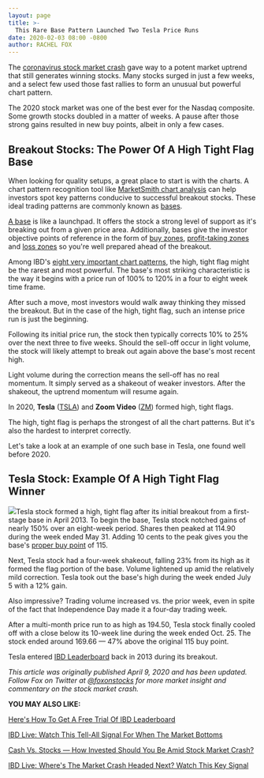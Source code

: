 ```yaml
---
layout: page
title: >-
  This Rare Base Pattern Launched Two Tesla Price Runs
date: 2020-02-03 08:00 -0800
author: RACHEL FOX
---
```





The [coronavirus stock market crash](https://www.investors.com/etfs-and-funds/sectors/coronavirus-stock-market-crash-etf-etn-hiding-places-going-on/) gave way to a potent market uptrend that still generates winning stocks. Many stocks surged in just a few weeks, and a select few used those fast rallies to form an unusual but powerful chart pattern.


The 2020 stock market was one of the best ever for the Nasdaq composite. Some growth stocks doubled in a matter of weeks. A pause after those strong gains resulted in new buy points, albeit in only a few cases.


Breakout Stocks: The Power Of A High Tight Flag Base
----------------------------------------------------


When looking for quality setups, a great place to start is with the charts. A chart pattern recognition tool like [MarketSmith chart analysis](https://marketsmith.investors.com/?src=A012BF) can help investors spot key patterns conducive to successful breakout stocks. These ideal trading patterns are commonly known as [bases](https://www.investors.com/how-to-invest/investors-corner/investor-basics-why-learning-base-patterns-gets-the-ball-rolling/).


[A base](https://www.investors.com/how-to-invest/investors-corner/how-to-trade-stocks-base-stock-charts/) is like a launchpad. It offers the stock a strong level of support as it's breaking out from a given price area. Additionally, bases give the investor objective points of reference in the form of [buy zones](https://www.investors.com/how-to-invest/investors-corner/nvidia-buy-range/), [profit-taking zones](https://www.investors.com/how-to-invest/investors-corner/when-to-sell-growth-stocks-number-1-rule/) and [loss zones](https://www.investors.com/how-to-invest/investors-corner/still-the-no-1-rule-for-stock-investors-always-cut-your-losses-short/) so you're well prepared ahead of the breakout.


Among IBD's [eight very important chart patterns](https://www.investors.com/how-to-invest/investors-corner/investor-basics-why-learning-base-patterns-gets-the-ball-rolling/), the high, tight flag might be the rarest and most powerful. The base's most striking characteristic is the way it begins with a price run of 100% to 120% in a four to eight week time frame.


After such a move, most investors would walk away thinking they missed the breakout. But in the case of the high, tight flag, such an intense price run is just the beginning.


Following its initial price run, the stock then typically corrects 10% to 25% over the next three to five weeks. Should the sell-off occur in light volume, the stock will likely attempt to break out again above the base's most recent high.


Light volume during the correction means the sell-off has no real momentum. It simply served as a shakeout of weaker investors. After the shakeout, the uptrend momentum will resume again.


In 2020, **Tesla** ([TSLA](https://research.investors.com/quote.aspx?symbol=TSLA)) and **Zoom Video** ([ZM](https://research.investors.com/quote.aspx?symbol=ZM)) formed high, tight flags.


The high, tight flag is perhaps the strongest of all the chart patterns. But it's also the hardest to interpret correctly.


Let's take a look at an example of one such base in Tesla, one found well before 2020.


Tesla Stock: Example Of A High Tight Flag Winner
------------------------------------------------


![](https://www.investors.com/wp-content/uploads/2020/04/ICtesla041320-182x300.jpg)Tesla stock formed a high, tight flag after its initial breakout from a first-stage base in April 2013. To begin the base, Tesla stock notched gains of nearly 150% over an eight-week period. Shares then peaked at 114.90 during the week ended May 31. Adding 10 cents to the peak gives you the base's [proper buy point](https://www.investors.com/how-to-invest/investors-corner/chart-reading-basics-how-a-buy-point-marks-a-time-of-opportunity/) of 115.


Next, Tesla stock had a four-week shakeout, falling 23% from its high as it formed the flag portion of the base. Volume lightened up amid the relatively mild correction. Tesla took out the base's high during the week ended July 5 with a 12% gain.


Also impressive? Trading volume increased vs. the prior week, even in spite of the fact that Independence Day made it a four-day trading week.


After a multi-month price run to as high as 194.50, Tesla stock finally cooled off with a close below its 10-week line during the week ended Oct. 25. The stock ended around 169.66 — 47% above the original 115 buy point.


Tesla entered [IBD Leaderboard](https://leaderboard.investors.com/#/leaders/leadersnearabuypoint) back in 2013 during its breakout.


*This article was originally published April 9, 2020 and has been updated. Follow Fox on Twitter at [@foxonstocks](https://twitter.com/FoxonStocks) for more market insight and commentary on the stock market crash.*


**YOU MAY ALSO LIKE:**


[Here's How To Get A Free Trial Of IBD Leaderboard](https://www.investors.com/product/leaderboard/?artProdLink=Leaderboard)


[IBD Live: Watch This Tell-All Signal For When The Market Bottoms](http://www.investors.com/research/stock-market-crash-bottom-see-this-signal/)


[Cash Vs. Stocks — How Invested Should You Be Amid Stock Market Crash?](http://www.investors.com/research/ibd-live-cash-vs-stocks-how-invested-should-you-be-right-now/)


[IBD Live: Where's The Market Crash Headed Next? Watch This Key Signal](http://www.investors.com/research/stock-market-crash-headed-next-watch-this-key-signal/)




